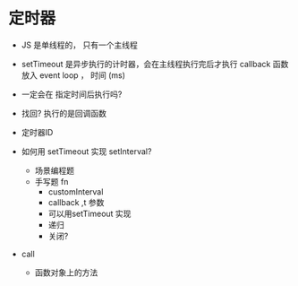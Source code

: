# 定时器

- JS 是单线程的， 只有一个主线程
- setTimeout 是异步执行的计时器，会在主线程执行完后才执行
  callback 函数 放入 event loop ， 时间 (ms)
- 一定会在 指定时间后执行吗? 
- 找回?
  执行的是回调函数
- 定时器ID 

- 如何用 setTimeout 实现 setInterval?
  - 场景编程题
  - 手写题  fn
    - customInterval
    - callback ,t 参数
    - 可以用setTimeout 实现
    - 递归 
    - 关闭?

- call
  - 函数对象上的方法